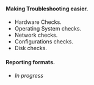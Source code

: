 #### Making Troubleshooting easier.
- Hardware Checks.
- Operating System checks.
- Network checks.
- Configurations checks.
- Disk checks.

#### Reporting formats.
- *In progress*
